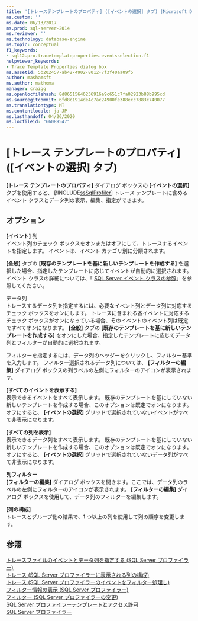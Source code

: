 ```yaml
---
title: '[トレーステンプレートのプロパティ] ([イベントの選択] タブ) |Microsoft Docs'
ms.custom: ''
ms.date: 06/13/2017
ms.prod: sql-server-2014
ms.reviewer: ''
ms.technology: database-engine
ms.topic: conceptual
f1_keywords:
- sql12.pro.tracetemplateproperties.eventsselection.f1
helpviewer_keywords:
- Trace Template Properties dialog box
ms.assetid: 5b202457-ab42-4902-8012-7f3f40aa09f5
author: mashamsft
ms.author: mathoma
manager: craigg
ms.openlocfilehash: 8d86515646236916a9c651c7fa02923b88b995cd
ms.sourcegitcommit: 6fd8c1914de4c7ac24900fe388ecc7883c740077
ms.translationtype: MT
ms.contentlocale: ja-JP
ms.lasthandoff: 04/26/2020
ms.locfileid: "66089547"
---
```

# <a name="trace-template-properties-events-selection-tab"></a>[トレース テンプレートのプロパティ] ([イベントの選択] タブ)
  **[トレース テンプレートのプロパティ]** ダイアログ ボックスの **[イベントの選択]** タブを使用すると、 [!INCLUDE[ssSqlProfiler](../includes/sssqlprofiler-md.md)] トレース テンプレートに含めるイベント クラスとデータ列の表示、編集、指定ができます。  
  
## <a name="options"></a>オプション  
 **[イベント]** 列  
 イベント列のチェック ボックスをオンまたはオフにして、トレースするイベントを指定します。 イベントは、イベント カテゴリ別に分類されます。  
  
 **[全般]** タブの **[既存のテンプレートを基に新しいテンプレートを作成する]** を選択した場合、指定したテンプレートに応じてイベントが自動的に選択されます。 イベント クラスの詳細については、「 [SQL Server イベント クラスの参照](../relational-databases/event-classes/sql-server-event-class-reference.md)」を参照してください。  
  
 データ列  
 トレースするデータ列を指定するには、必要なイベント列とデータ列に対応するチェック ボックスをオンにします。 トレースに含まれる各イベントに対応するチェック ボックスがオンになっている場合、そのイベントのイベント列は既定ですべてオンになります。 **[全般]** タブの **[既存のテンプレートを基に新しいテンプレートを作成する]** をオンにした場合、指定したテンプレートに応じてデータ列とフィルターが自動的に選択されます。  
  
 フィルターを指定するには、データ列のヘッダーをクリックし、フィルター基準を入力します。 フィルター選択されるデータ列については、 **[フィルターの編集]** ダイアログ ボックスの列ラベルの左側にフィルターのアイコンが表示されます。  
  
 **[すべてのイベントを表示する]**  
 表示できるイベントをすべて表示します。 既存のテンプレートを基にしていない新しいテンプレートを作成する場合、このオプションは既定でオンになります。 オフにすると、 **[イベントの選択]** グリッドで選択されていないイベントがすべて非表示になります。  
  
 **[すべての列を表示]**  
 表示できるデータ列をすべて表示します。 既存のテンプレートを基にしていない新しいテンプレートを作成する場合、このオプションは既定でオンになります。 オフにすると、 **[イベントの選択]** グリッドで選択されていないデータ列がすべて非表示になります。  
  
 **列フィルター**  
 **[フィルターの編集]** ダイアログ ボックスを開きます。ここでは、データ列のラベルの左側にフィルターのアイコンが表示されます。 **[フィルターの編集]** ダイアログ ボックスを使用して、データ列のフィルターを編集します。  
  
 **[列の構成]**  
 トレースとグループ化の結果で、1 つ以上の列を使用して列の順序を変更します。  
  
## <a name="see-also"></a>参照  
 [トレースファイルのイベントとデータ列を指定する &#40;SQL Server プロファイラー&#41;](../tools/sql-server-profiler/specify-events-and-data-columns-for-a-trace-file-sql-server-profiler.md)   
 [トレース &#40;SQL Server プロファイラーに表示される列の構成&#41;](../tools/sql-server-profiler/organize-columns-displayed-in-a-trace-sql-server-profiler.md)   
 [トレース &#40;SQL Server プロファイラーのイベントをフィルター処理し&#41;](../tools/sql-server-profiler/filter-events-in-a-trace-sql-server-profiler.md)   
 [フィルター情報の表示 &#40;SQL Server プロファイラー&#41;](../tools/sql-server-profiler/view-filter-information-sql-server-profiler.md)   
 [フィルター &#40;SQL Server プロファイラーの変更&#41;](../tools/sql-server-profiler/modify-a-filter-sql-server-profiler.md)   
 [SQL Server プロファイラーテンプレートとアクセス許可](../tools/sql-server-profiler/sql-server-profiler-templates-and-permissions.md)   
 [SQL Server プロファイラー](../tools/sql-server-profiler/sql-server-profiler.md)  
  
  
